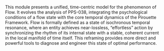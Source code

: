 This module presents a unified, time-centric model for the phenomenon of Flow. It evolves the analysis of PPS-038, integrating the psychological conditions of a flow state with the core temporal dynamics of the Pirouette Framework. Flow is formally defined as a state of isochronous temporal resonance, where an entity achieves near-lossless, “effortless” action by synchronizing the rhythm of its internal state with a stable, coherent current in the local manifold of time itself. This reframing provides more direct and powerful tools to diagnose and engineer this state of optimal performance.